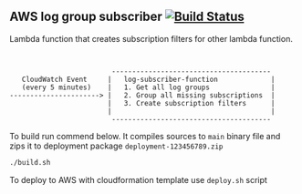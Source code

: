 ## AWS log group subscriber [![Build Status](https://travis-ci.org/flow-lab/log-group-subscriber.svg?branch=master)](https://travis-ci.org/flow-lab/log-group-subscriber)

Lambda function that creates subscription filters for other lambda function.

```


                         ---------------------------------------
   CloudWatch Event     |   log-subscriber-function             |
   (every 5 minutes)    |   1. Get all log groups               |
----------------------> |   2. Group all missing subscriptions  |
                        |   3. Create subscription filters      |
                        |                                       |
                         ---------------------------------------
```


To build run commend below. It compiles sources to `main` binary file and zips
it to deployment package `deployment-123456789.zip`
```sh
./build.sh
```

To deploy to AWS with cloudformation template use `deploy.sh` script